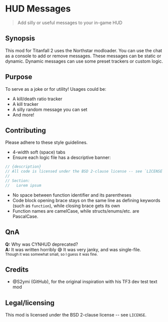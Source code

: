 # HUD Messages
> Add silly or useful messages to your in-game HUD

## Synopsis
This mod for Titanfall 2 uses the Northstar modloader.
You can use the chat as a console to add or remove messages.
These messages can be static or dynamic.
Dynamic messages can use some preset trackers or custom logic.

## Purpose
To serve as a joke or for utility!
Usages could be:
- A kill/death ratio tracker
- A kill tracker
- A silly random message you can set
- And more!

## Contributing
Please adhere to these style guidelines.
- 4-width soft (space) tabs
- Ensure each logic file has a descriptive banner:
```c
// {description}
// All code is licensed under the BSD 2-clause license -- see `LICENSE`
//
// Section:
//   Lorem ipsum
```
- No space between function identifier and its parentheses
- Code block opening brace stays on the same line as defining keywords (such as `function`), while closing brace gets its own
- Function names are camelCase, while structs/enums/etc. are PascalCase.

## QnA
**Q:** Why was CYNHUD deprecated?  
**A:** It was written horribly 😅 It was very janky, and was single-file.  
<sub>Though it was somewhat small, so I guess it was fine.<sub>

## Credits
- @S2ymi (GitHub), for the original inspiration with his TF3 dev test text mod

## Legal/licensing
This mod is licensed under the BSD 2-clause license -- see `LICENSE`.